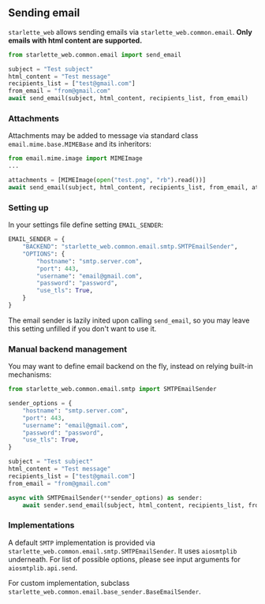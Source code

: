 ## Sending email

`starlette_web` allows sending emails via `starlette_web.common.email`.
**Only emails with html content are supported.**


```python
from starlette_web.common.email import send_email

subject = "Test subject"
html_content = "Test message"
recipients_list = ["test@gmail.com"]
from_email = "from@gmail.com"
await send_email(subject, html_content, recipients_list, from_email)
```

### Attachments

Attachments may be added to message via standard class `email.mime.base.MIMEBase` and its inheritors:

```python
from email.mime.image import MIMEImage
...

attachments = [MIMEImage(open("test.png", "rb").read())]
await send_email(subject, html_content, recipients_list, from_email, attachments=attachments)
```

### Setting up

In your settings file define setting `EMAIL_SENDER`:

```python
EMAIL_SENDER = {
    "BACKEND": "starlette_web.common.email.smtp.SMTPEmailSender",
    "OPTIONS": {
        "hostname": "smtp.server.com",
        "port": 443,
        "username": "email@gmail.com",
        "password": "password",
        "use_tls": True,
    }
}
```

The email sender is lazily inited upon calling `send_email`, 
so you may leave this setting unfilled if you don't want to use it.

### Manual backend management

You may want to define email backend on the fly, instead on relying built-in mechanisms:

```python
from starlette_web.common.email.smtp import SMTPEmailSender

sender_options = {
    "hostname": "smtp.server.com",
    "port": 443,
    "username": "email@gmail.com",
    "password": "password",
    "use_tls": True,
}

subject = "Test subject"
html_content = "Test message"
recipients_list = ["test@gmail.com"]
from_email = "from@gmail.com"

async with SMTPEmailSender(**sender_options) as sender:
    await sender.send_email(subject, html_content, recipients_list, from_email)
```

### Implementations 

A default `SMTP` implementation is provided via `starlette_web.common.email.smtp.SMTPEmailSender`.
It uses `aiosmtplib` underneath. 
For list of possible options, please see input arguments for `aiosmtplib.api.send`.

For custom implementation, subclass `starlette_web.common.email.base_sender.BaseEmailSender`.
